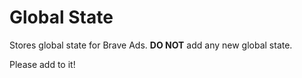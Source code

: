 # Global State

Stores global state for Brave Ads. **DO NOT** add any new global state.

Please add to it!
